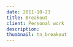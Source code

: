 ```yaml
---
date: 2011-10-23
title: Breakout
client: Personal work
description:
thumbnail: tn_breakout
---
```


<img srcset="/img/breakout-1x.png 1x, /img/breakout-2x.png 2x">
